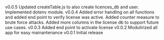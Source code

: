 v0.0.5
Updated createTable.js to also create licences_db and user.
Implemented dotenv module.
v0.0.4
Added error handling on all functions and added end point to verify license was active.
Added counter measure to brute force attacks.
Added more columns in the license db to support future use cases.
v0.0.3
Added end point to activate license
v0.0.2
Modulirized all app for easy mainantenance
v0.0.1
Initial release